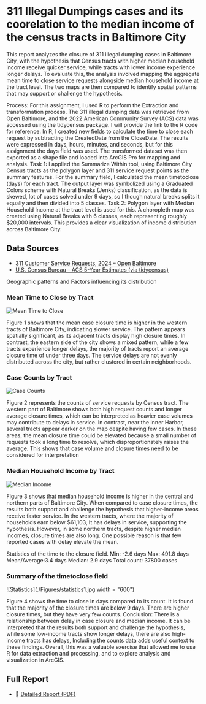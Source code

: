 # 311 Illegal Dumpings cases and its coorelation to the median income of the census tracts in Baltimore City

This report analyzes the closure of 311 illegal dumping cases in Baltimore City, with the hypothesis that Census tracts with higher median household income receive quicker service, while tracts with lower income experience longer delays. To evaluate this, the analysis involved mapping the aggregate mean time to close service requests alongside median household income at the tract level. The two maps are then compared to identify spatial patterns that may support or challenge the hypothesis.

Process:
For this assignment, I used R to perform the Extraction and transformation process. The 311 illegal dumping data was retrieved from Open Baltimore, and the 2022 American Community Survey (ACS) data was accessed using the tidycensus package. I will provide the link to the R code for reference.
In R, I created new fields to calculate the time to close each request by subtracting the CreatedDate from the CloseDate. The results were expressed in days, hours, minutes, and seconds, but for this assignment the days field was used. The transformed dataset was then exported as a shape file and loaded into ArcGIS Pro for mapping and analysis.
Task 1: I applied the Summarize Within tool, using Baltimore City Census tracts as the polygon layer and 311 service request points as the summary features. For the summary field, I calculated the mean timetoclose (days) for each tract. The output layer was symbolized using a Graduated Colors scheme with Natural Breaks (Jenks) classification, as the data is skewed, lot of cases solved under 9 days, so I though natural breaks splits it equally and then divided into 5 classes. 
Task 2: Polygon layer with Median Household Income at the tract level is used for this. A choropleth map was created using Natural Breaks with 6 classes, each representing roughly $20,000 intervals. This provides a clear visualization of income distribution across Baltimore City.

## Data Sources  
- [311 Customer Service Requests, 2024 – Open Baltimore](https://data.baltimorecity.gov)  
- [U.S. Census Bureau – ACS 5-Year Estimates (via tidycensus)](https://www.census.gov/programs-surveys/acs)  


Geographic patterns and Factors influencing its distribution


### Mean Time to Close by Tract  
![Mean Time to Close](./Figures/meancases.png)  


Figure 1 shows that the mean case closure time is higher in the western tracts of Baltimore City, indicating slower service. The pattern appears spatially significant, as its adjacent tracts display high closure times. In contrast, the eastern side of the city shows a mixed pattern, while a few tracts experience longer delays, the majority of tracts report an average closure time of under three days. The service delays are not evenly distributed across the city, but rather clustered in certain neighborhoods.


### Case Counts by Tract  
![Case Counts](./Figures/Case_counts.png)  

Figure 2 represents the counts of service requests by Census tract. The western part of Baltimore shows both high request counts and longer average closure times, which can be interpreted as heavier case volumes may contribute to delays in service. In contrast, near the Inner Harbor, several tracts appear darker on the map despite having few cases. In these areas, the mean closure time could be elevated because a small number of requests took a long time to resolve, which disproportionately raises the average. This shows that case volume and closure times need to be considered for interpretation

### Median Household Income by Tract  
![Median Income](./Figures/medianincome.png)  

Figure 3 shows that median household income is higher in the central and northern parts of Baltimore City. When compared to case closure times, the results both support and challenge the hypothesis that higher-income areas receive faster service. In the western tracts, where the majority of households earn below $61,103, It has delays in service, supporting the hypothesis. However, in some northern tracts, despite higher median incomes, closure times are also long. One possible reason is that few reported cases with delay elevate the mean. 

Statistics of the time to the closure field.
Min: -2.6 days
Max: 491.8 days
Mean/Average:3.4 days
Median: 2.9 days
Total count: 37800 cases

### Summary of the timetoclose field
![Statistics](./Figures/statistics1.jpg width = "600")  

Figure 4 shows the time to close in days compared to its count. It is found that the majority of the closure times are below 9 days. There are higher closure times, but they have very few counts.
Conclusion:
There is a relationship between delay in case closure and median income. It can be interpreted that the results both support and challenge the hypothesis, while some low-income tracts show longer delays, there are also high-income tracts has delays, Including the counts data adds useful context to these findings. Overall, this was a valuable exercise that allowed me to use R for data extraction and processing, and to explore analysis and visualization in ArcGIS.

## Full Report  
- 📄 [Detailed Report (PDF)](./Assignment_1_krishna.pdf)  
